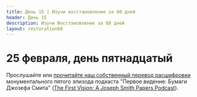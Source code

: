 ```yaml
---
title: Дeнь 15 | Изучи восстановление за 60 дней
header: День 15
description: Изучи Восстановление за 60 дней
layout: restoration60
---
```


# 25 февраля, день пятнадцатый

Прослушайте или [прочитайте наш собственный перевод расшифровки](/restoration60/articles/podcast_first_vision_episode_5) монументального пятого эпизода подкаста "Первое видение: Бумаги Джозефа Смита" ([The First Vision: A Joseph Smith Papers Podcast](https://www.josephsmithpapers.org/articles/the-first-vision-a-joseph-smith-papers-podcast)).